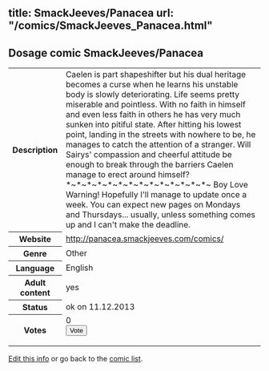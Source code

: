 title: SmackJeeves/Panacea
url: "/comics/SmackJeeves_Panacea.html"
---
Dosage comic SmackJeeves/Panacea
-----------------------------------------

<p id="msg"></p>
<script type="text/javascript">
if (window.location.search === '?edit_info_mail=sent_ok') {
  var elem = document.getElementById("msg");
  elem.innerHTML = 'Edited information sucessfully sent for review, which is usually done daily. Thanks!';
  elem.className = 'ok';
}
</script>
<table class="comicinfo">
<tr>
<th>Description</th><td>Caelen is part shapeshifter but his dual heritage becomes a curse when he learns his unstable body is slowly deteriorating. Life seems pretty miserable and pointless. With no faith in himself and even less faith in others he has very much sunken into pitiful state. After hitting his lowest point, landing in the streets with nowhere to be, he manages to catch the attention of a stranger. Will Sairys' compassion and cheerful attitude be enough to break through the barriers Caelen manage to erect around himself? *~*~*~*~*~*~*~*~*~*~*~*~*~*~ Boy Love Warning! Hopefully I'll manage to update once a week. You can expect new pages on Mondays and Thursdays... usually, unless something comes up and I can't make the deadline.</td>
</tr>
<tr>
<th>Website</th><td><a href="http://panacea.smackjeeves.com/comics/">http://panacea.smackjeeves.com/comics/</a></td>
</tr>
<tr>
<th>Genre</th><td>Other</td>
</tr>
<tr>
<th>Language</th><td>English</td>
</tr>
<tr>
<th>Adult content</th><td>yes</td>
</tr>
<tr>
<th>Status</th><td>ok on 11.12.2013</td>
</tr>
<tr>
<th>Votes</th><td>0
<form action="http://gaecounter.appspot.com/count/" method="POST">
<input name="name" type="hidden" value="SmackJeeves_Panacea"/>
<input name="uid" type="hidden" id="voteuid" value=""/>
<input type="submit" value="Vote"/>
</form>
</td>
</tr>
</table>
<script type="text/javascript">
var ua = navigator.userAgent;
document.getElementById("voteuid").value = ua.replace(/[^a-zA-Z0-9\._:]/g , "_");;
</script>

[Edit this info](SmackJeeves_Panacea_edit.html) or go back to the [comic list](../comic-index.html).
